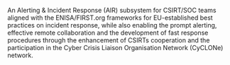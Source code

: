 An Alerting & Incident Response (AIR) subsystem for CSIRT/SOC teams aligned with the ENISA/FIRST.org frameworks for EU-established best practices on incident response, while also enabling the prompt alerting, effective remote collaboration and the development of fast response procedures through the enhancement of CSIRTs cooperation and the participation in the Cyber Crisis Liaison Organisation Network (CyCLONe) network.